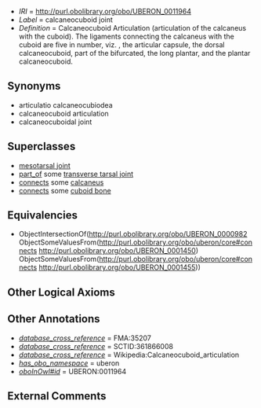  * *IRI* = http://purl.obolibrary.org/obo/UBERON_0011964
 * *Label* = calcaneocuboid joint
 * *Definition* = Calcaneocuboid Articulation (articulation of the calcaneus with the cuboid). The ligaments connecting the calcaneus with the cuboid are five in number, viz. , the articular capsule, the dorsal calcaneocuboid, part of the bifurcated, the long plantar, and the plantar calcaneocuboid.

## Synonyms

 * articulatio calcaneocubiodea
 * calcaneocuboid articulation
 * calcaneocuboidal joint

## Superclasses

 * [mesotarsal joint](../../UBERON/69/UBERON_0011969.md)
 * [part_of](../../BFO/50/BFO_0000050.md) some [transverse tarsal joint](../../UBERON/62/UBERON_0011962.md)
 * [connects](../../ts/core#connects.md) some [calcaneus](../../UBERON/50/UBERON_0001450.md)
 * [connects](../../ts/core#connects.md) some [cuboid bone](../../UBERON/55/UBERON_0001455.md)

## Equivalencies

 * ObjectIntersectionOf(<http://purl.obolibrary.org/obo/UBERON_0000982> ObjectSomeValuesFrom(<http://purl.obolibrary.org/obo/uberon/core#connects> <http://purl.obolibrary.org/obo/UBERON_0001450>) ObjectSomeValuesFrom(<http://purl.obolibrary.org/obo/uberon/core#connects> <http://purl.obolibrary.org/obo/UBERON_0001455>))

## Other Logical Axioms


## Other Annotations

 * *[database_cross_reference](../../ef/oboInOwl#hasDbXref.md)* = FMA:35207
 * *[database_cross_reference](../../ef/oboInOwl#hasDbXref.md)* = SCTID:361866008
 * *[database_cross_reference](../../ef/oboInOwl#hasDbXref.md)* = Wikipedia:Calcaneocuboid_articulation
 * *[has_obo_namespace](../../ce/oboInOwl#hasOBONamespace.md)* = uberon
 * *[oboInOwl#id](../../id/oboInOwl#id.md)* = UBERON:0011964

## External Comments

